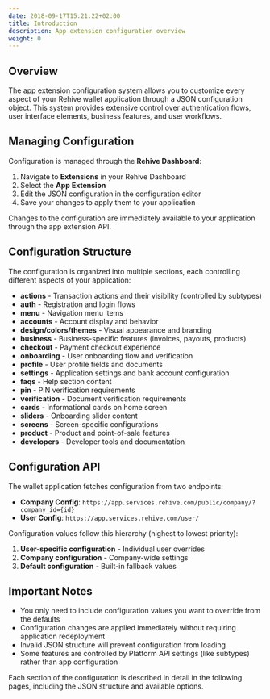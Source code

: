 ```yaml
---
date: 2018-09-17T15:21:22+02:00
title: Introduction
description: App extension configuration overview
weight: 0
---
```


## Overview

The app extension configuration system allows you to customize every aspect of your Rehive wallet application through a JSON configuration object. This system provides extensive control over authentication flows, user interface elements, business features, and user workflows.

## Managing Configuration

Configuration is managed through the **Rehive Dashboard**:

1. Navigate to **Extensions** in your Rehive Dashboard
2. Select the **App Extension**
3. Edit the JSON configuration in the configuration editor
4. Save your changes to apply them to your application

Changes to the configuration are immediately available to your application through the app extension API.

## Configuration Structure

The configuration is organized into multiple sections, each controlling different aspects of your application:

- **actions** - Transaction actions and their visibility (controlled by subtypes)
- **auth** - Registration and login flows
- **menu** - Navigation menu items
- **accounts** - Account display and behavior
- **design/colors/themes** - Visual appearance and branding
- **business** - Business-specific features (invoices, payouts, products)
- **checkout** - Payment checkout experience
- **onboarding** - User onboarding flow and verification
- **profile** - User profile fields and documents
- **settings** - Application settings and bank account configuration
- **faqs** - Help section content
- **pin** - PIN verification requirements
- **verification** - Document verification requirements
- **cards** - Informational cards on home screen
- **sliders** - Onboarding slider content
- **screens** - Screen-specific configurations
- **product** - Product and point-of-sale features
- **developers** - Developer tools and documentation

## Configuration API

The wallet application fetches configuration from two endpoints:

- **Company Config**: `https://app.services.rehive.com/public/company/?company_id={id}`
- **User Config**: `https://app.services.rehive.com/user/`

Configuration values follow this hierarchy (highest to lowest priority):

1. **User-specific configuration** - Individual user overrides
2. **Company configuration** - Company-wide settings
3. **Default configuration** - Built-in fallback values

## Important Notes

- You only need to include configuration values you want to override from the defaults
- Configuration changes are applied immediately without requiring application redeployment
- Invalid JSON structure will prevent configuration from loading
- Some features are controlled by Platform API settings (like subtypes) rather than app configuration

Each section of the configuration is described in detail in the following pages, including the JSON structure and available options.
